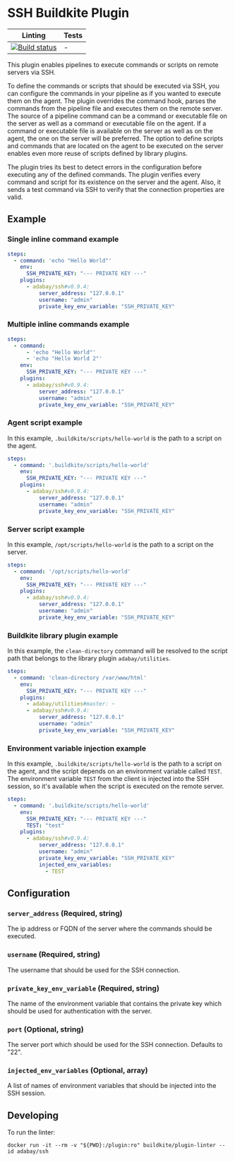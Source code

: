 # SSH Buildkite Plugin

|Linting|Tests|
|---|---|
|[![Build status](https://badge.buildkite.com/d3f6052ddfdb7e2e2000cd12ae3a92ba99b5d87af70aa46ff5.svg?branch=master)](https://buildkite.com/adabay/internal-ssh-buildkite-plugin-linting)|-|

This plugin enables pipelines to execute commands or scripts on remote servers via SSH.

To define the commands or scripts that should be executed via SSH, you can configure the commands in your pipeline as if you wanted to execute them on the agent.
The plugin overrides the command hook, parses the commands from the pipeline file and executes them on the remote server.
The source of a pipeline command can be a command or executable file on the server as well as a command or executable file on the agent.
If a command or executable file is available on the server as well as on the agent, the one on the server will be preferred.
The option to define scripts and commands that are located on the agent to be executed on the server enables even more reuse of scripts defined by library plugins.

The plugin tries its best to detect errors in the configuration before executing any of the defined commands. 
The plugin verifies every command and script for its existence on the server and the agent.
Also, it sends a test command via SSH to verify that the connection properties are valid.

## Example

### Single inline command example

```yml
steps:
  - command: 'echo "Hello World"'
    env:
      SSH_PRIVATE_KEY: "--- PRIVATE KEY ---"
    plugins:
      - adabay/ssh#v0.9.4:
          server_address: "127.0.0.1"
          username: "admin"
          private_key_env_variable: "SSH_PRIVATE_KEY"
```

### Multiple inline commands example

```yml
steps:
  - command:
      - 'echo "Hello World"'
      - 'echo "Hello World 2"'
    env:
      SSH_PRIVATE_KEY: "--- PRIVATE KEY ---"
    plugins:
      - adabay/ssh#v0.9.4:
          server_address: "127.0.0.1"
          username: "admin"
          private_key_env_variable: "SSH_PRIVATE_KEY"
```

### Agent script example

In this example, `.buildkite/scripts/hello-world` is the path to a script on the agent.

```yml
steps:
  - command: '.buildkite/scripts/hello-world'
    env:
      SSH_PRIVATE_KEY: "--- PRIVATE KEY ---"
    plugins:
      - adabay/ssh#v0.9.4:
          server_address: "127.0.0.1"
          username: "admin"
          private_key_env_variable: "SSH_PRIVATE_KEY"
```

### Server script example

In this example, `/opt/scripts/hello-world` is the path to a script on the server.

```yml
steps:
  - command: '/opt/scripts/hello-world'
    env:
      SSH_PRIVATE_KEY: "--- PRIVATE KEY ---"
    plugins:
      - adabay/ssh#v0.9.4:
          server_address: "127.0.0.1"
          username: "admin"
          private_key_env_variable: "SSH_PRIVATE_KEY"
```

### Buildkite library plugin example

In this example, the `clean-directory` command will be resolved to the script path that belongs to the library plugin `adabay/utilities`.

```yml
steps:
  - command: 'clean-directory /var/www/html'
    env:
      SSH_PRIVATE_KEY: "--- PRIVATE KEY ---"
    plugins:
      - adabay/utilities#master: ~
      - adabay/ssh#v0.9.4:
          server_address: "127.0.0.1"
          username: "admin"
          private_key_env_variable: "SSH_PRIVATE_KEY"
```

### Environment variable injection example

In this example, `.buildkite/scripts/hello-world` is the path to a script on the agent, and the script depends on an environment variable called `TEST`.
The environment variable `TEST` from the client is injected into the SSH session, so it's available when the script is executed on the remote server.

```yml
steps:
  - command: '.buildkite/scripts/hello-world'
    env:
      SSH_PRIVATE_KEY: "--- PRIVATE KEY ---"
      TEST: "test"
    plugins:
      - adabay/ssh#v0.9.4:
          server_address: "127.0.0.1"
          username: "admin"
          private_key_env_variable: "SSH_PRIVATE_KEY"
          injected_env_variables:
            - TEST
```

## Configuration

### `server_address` (Required, string)

The ip address or FQDN of the server where the commands should be executed.

### `username` (Required, string)

The username that should be used for the SSH connection.

### `private_key_env_variable` (Required, string)

The name of the environment variable that contains the private key which should be used for authentication with the server.

### `port` (Optional, string)

The server port which should be used for the SSH connection. Defaults to "22".

### `injected_env_variables` (Optional, array)

A list of names of environment variables that should be injected into the SSH session.

## Developing

To run the linter:

```shell
docker run -it --rm -v "${PWD}:/plugin:ro" buildkite/plugin-linter --id adabay/ssh
```
